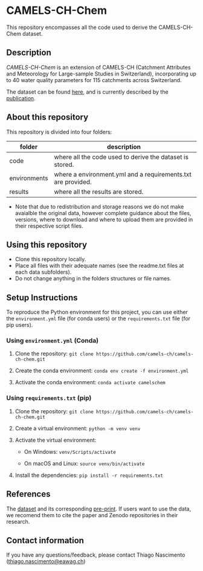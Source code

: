 # CAMELS-CH-Chem

This repository encompasses all the code used to derive the CAMELS-CH-Chem dataset. 

## Description 

_CAMELS-CH-Chem_ is an extension of CAMELS-CH (Catchment Attributes and Meteorology for Large-sample Studies in Switzerland), incorporating up to 40 water quality parameters for 115 catchments across Switzerland.

The dataset can be found [here](https://doi.org/10.5281/zenodo.14980027), and is currently described by the [publication](xx).

## About this repository 

This repository is divided into four folders:

| folder      | description                                                       |
| ------------| ----------------------------------------------------------------- |
| code        | where all the code used to derive the dataset is stored.          |
| environments| where a environment.yml and a requirements.txt are provided.      |
| results     | where all the results are stored.                                 |

- Note that due to redistribution and storage reasons we do not make avaialble the original data, however complete guidance about the files, versions, where to download and where to upload them are provided in their respective script files. 

## Using this repository 

- Clone this repository locally.
- Place all files with their adequate names (see the readme.txt files at each data subfolders).
- Do not change anything in the folders structures or file names. 

## Setup Instructions

To reproduce the Python environment for this project, you can use either the `environment.yml` file (for conda users) or the `requirements.txt` file (for pip users).

### Using `environment.yml` (Conda)

1. Clone the repository:
   `git clone https://github.com/camels-ch/camels-ch-chem.git`

2. Create the conda environment:
   `conda env create -f environment.yml`

3. Activate the conda environment:
   `conda activate camelschem`

### Using `requirements.txt` (pip)

1. Clone the repository:
   `git clone https://github.com/camels-ch/camels-ch-chem.git`

2. Create a virtual environment:
   `python -m venv venv`

3. Activate the virtual environment:

   - On Windows:
     `venv/Scripts/activate`

   - On macOS and Linux:
     `source venv/bin/activate`

4. Install the dependencies:
   `pip install -r requirements.txt`
   
## References
The [dataset](https://doi.org/10.5281/zenodo.14980027) and its corresponding [pre-print](xx). If users want to use the data, we recomend them to cite the paper and Zenodo repositories in their research. 

## Contact information
If you have any questions/feedback, please contact Thiago Nascimento (thiago.nascimento@eawag.ch)